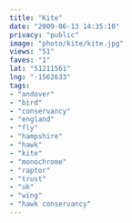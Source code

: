 ```yaml
---
title: "Kite"
date: "2009-06-13 14:35:10"
privacy: "public"
image: "photo/kite/kite.jpg"
views: "51"
faves: "1"
lat: "51211561"
lng: "-1562633"
tags:
- "andover"
- "bird"
- "conservancy"
- "england"
- "fly"
- "hampshire"
- "hawk"
- "kite"
- "monochrome"
- "raptor"
- "trust"
- "uk"
- "wing"
- "hawk conservancy"
---
```

<a href="/photos/2009/06/14/kite" rel="nofollow"></a>
